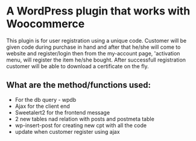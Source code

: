 # A WordPress plugin that works with Woocommerce
This plugin is for user registration using a unique code. Customer will be given code during purchase in hand and after that he/she will come to website and register/login
then from the my-account page, 'activation menu, will register the item he/she bought. After successfull registration customer will be able to download a certificate 
on the fly. 

## What are the method/functions used: 
- For the db query - wpdb
- Ajax for the client end
- Sweetalert2 for the frontend message 
- 2 new tables nad relation with posts and postmeta table
- wp-insert-post for creating new cpt with all the code
- update when customer register using ajax
